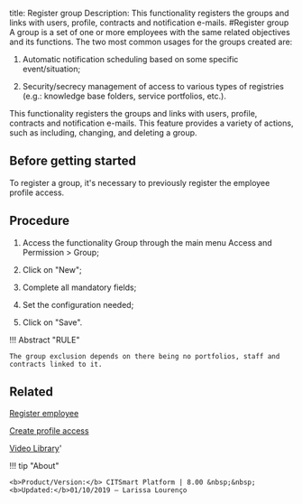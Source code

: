 title: Register group
Description: This functionality registers the groups and links with users, profile, contracts and notification e-mails.
#Register group
A group is a set of one or more employees with the same related objectives and its functions.
The two most common usages for the groups created are:

1.	Automatic notification scheduling based on some specific event/situation;

2.	Security/secrecy management of access to various types of registries (e.g.: knowledge base folders, service portfolios, etc.).

This functionality registers the groups and links with users, profile, contracts and notification e-mails.
This feature provides a variety of actions, such as including, changing, and deleting a group.

Before getting started
--------------------------

To register a group, it's necessary to previously register the employee profile
access.

Procedure
-------------

1.  Access the functionality Group through the main menu Access and Permission
    \> Group;

2.  Click on "New";

3.  Complete all mandatory fields;

4.  Set the configuration needed;

5.  Click on "Save".


!!! Abstract "RULE"

    The group exclusion depends on there being no portfolios, staff and
    contracts linked to it.

Related
-----------

[Register employee](/en-us/citsmart-platform-8/initial-settings/access-settings/user/register-employee.html)

[Create profile access](/en-us/citsmart-platform-8/initial-settings/access-settings/profile/create-profile-access.html)

<i class='fa fa-youtube-play  fa-2x' style='color:#97ce17;vertical-align: middle;'> </i> [Video Library](https://www.youtube.com/playlist?list=PLB5qK2uzf2ROVt1SUUxco2tWF8E99_eva)'

!!! tip "About"

    <b>Product/Version:</b> CITSmart Platform | 8.00 &nbsp;&nbsp;
    <b>Updated:</b>01/10/2019 – Larissa Lourenço
